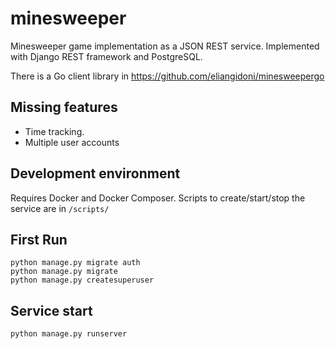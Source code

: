 # minesweeper

Minesweeper game implementation as a JSON REST service.
Implemented with Django REST framework and PostgreSQL.

There is a Go client library in https://github.com/eliangidoni/minesweepergo
## Missing features
- Time tracking.
- Multiple user accounts

## Development environment
Requires Docker and Docker Composer. Scripts to create/start/stop the service are in `/scripts/`

## First Run
```
python manage.py migrate auth
python manage.py migrate
python manage.py createsuperuser
```
## Service start
```
python manage.py runserver
```

